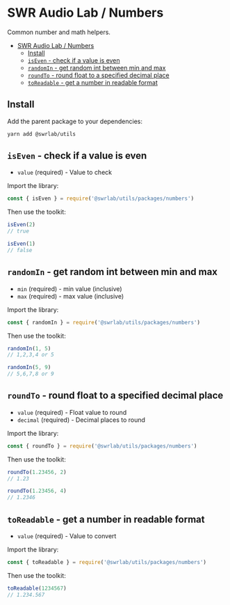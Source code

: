 # SWR Audio Lab / Numbers

Common number and math helpers.

- [SWR Audio Lab / Numbers](#swr-audio-lab--numbers)
  - [Install](#install)
  - [`isEven` - check if a value is even](#iseven---check-if-a-value-is-even)
  - [`randomIn` - get random int between min and max](#randomin---get-random-int-between-min-and-max)
  - [`roundTo` - round float to a specified decimal place](#roundto---round-float-to-a-specified-decimal-place)
  - [`toReadable` - get a number in readable format](#toreadable---get-a-number-in-readable-format)

## Install

Add the parent package to your dependencies:

```sh
yarn add @swrlab/utils
```

## `isEven` - check if a value is even

- `value` (required) - Value to check

Import the library:

```js
const { isEven } = require('@swrlab/utils/packages/numbers')
```

Then use the toolkit:

```js
isEven(2)
// true

isEven(1)
// false
```

## `randomIn` - get random int between min and max

- `min` (required) - min value (inclusive)
- `max` (required) - max value (inclusive)

Import the library:

```js
const { randomIn } = require('@swrlab/utils/packages/numbers')
```

Then use the toolkit:

```js
randomIn(1, 5)
// 1,2,3,4 or 5

randomIn(5, 9)
// 5,6,7,8 or 9
```

## `roundTo` - round float to a specified decimal place

- `value` (required) - Float value to round
- `decimal` (required) - Decimal places to round

Import the library:

```js
const { roundTo } = require('@swrlab/utils/packages/numbers')
```

Then use the toolkit:

```js
roundTo(1.23456, 2)
// 1.23

roundTo(1.23456, 4)
// 1.2346
```

## `toReadable` - get a number in readable format

- `value` (required) - Value to convert

Import the library:

```js
const { toReadable } = require('@swrlab/utils/packages/numbers')
```

Then use the toolkit:

```js
toReadable(1234567)
// 1.234.567
```
